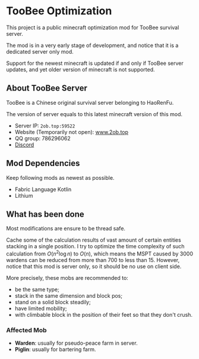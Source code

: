 # TooBee Optimization

This project is a public minecraft optimization mod for TooBee survival server.

The mod is in a very early stage of development, and notice that it is a dedicated server only mod.

Support for the newest minecraft is updated if and only if TooBee server updates,
and yet older version of minecraft is not supported.

## About TooBee Server
TooBee is a Chinese original survival server belonging to HaoRenFu.

The version of server equals to this latest minecraft version of this mod.

- Server IP: `2ob.top:59522`
- Website (Temporarily not open): www.2ob.top
- QQ group: 786296062
- [Discord](https://discord.gg/r4eztFe5)

## Mod Dependencies
Keep following mods as newest as possible.

- Fabric Language Kotlin
- Lithium

## What has been done
Most modifications are ensure to be thread safe.

Cache some of the calculation results of vast amount of certain entities stacking in a single position.
I try to optimize the time complexity of such calculation from $O(n^2\log n)$ to $O(n)$,
which means the MSPT caused by 3000 wardens can be reduced from more than 700 to less than 15.
However, notice that this mod is server only, so it should be no use on client side. 

More precisely, these mobs are recommended to:
- be the same type;
- stack in the same dimension and block pos;
- stand on a solid block steadily;
- have limited mobility;
- with climbable block in the position of their feet so that they don't crush.

### Affected Mob
- **Warden**: usually for pseudo-peace farm in server.
- **Piglin**: usually for bartering farm.
